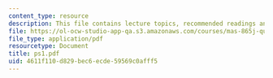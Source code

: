 ```yaml
---
content_type: resource
description: This file contains lecture topics, recommended readings and problems.
file: https://ol-ocw-studio-app-qa.s3.amazonaws.com/courses/mas-865j-quantum-information-science-spring-2006/4611f110d829bec6ecde59569c0afff5_ps1.pdf
file_type: application/pdf
resourcetype: Document
title: ps1.pdf
uid: 4611f110-d829-bec6-ecde-59569c0afff5
---
```


